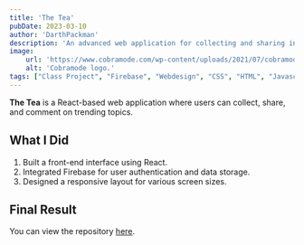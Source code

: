 ```yaml
---
title: 'The Tea'
pubDate: 2023-03-10
author: 'DarthPackman'
description: 'An advanced web application for collecting and sharing information on topics of interest.'
image:
    url: 'https://www.cobramode.com/wp-content/uploads/2021/07/cobramode-logo-website-big-1024x550.png'
    alt: 'Cobramode logo.'
tags: ["Class Project", "Firebase", "Webdesign", "CSS", "HTML", "Javascript", "PHP"]
---
```


**The Tea** is a React-based web application where users can collect, share, and comment on trending topics.

## What I Did

1. Built a front-end interface using React.
2. Integrated Firebase for user authentication and data storage.
3. Designed a responsive layout for various screen sizes.

## Final Result

You can view the repository [here](https://github.com/DarthPackman/TheTea).
